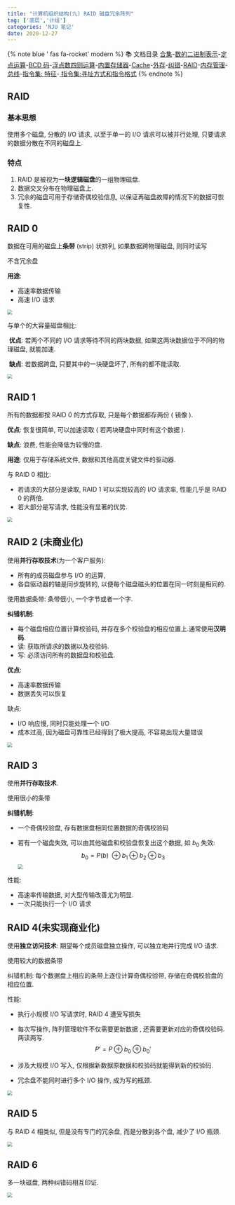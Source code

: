 ```yaml
---
title: "计算机组织结构(九) RAID 磁盘冗余阵列"
tag: ['底层','计组']
categories: 'NJU 笔记'
date: 2020-12-27
---
```


{% note blue ' fas fa-rocket' modern %}
📚 文档目录
<a href="/2020/12/27/计算机组织结构/COA_00">合集</a>-<a href="/2020/12/27/计算机组织结构/COA_01">数的二进制表示</a>-<a href="/2020/12/27/计算机组织结构/COA_02">定点运算</a>-<a href="/2020/12/27/计算机组织结构/COA_03">BCD 码</a>-<a href="/2020/12/27/计算机组织结构/COA_04">浮点数四则运算</a>-<a href="/2020/12/27/计算机组织结构/COA_05">内置存储器</a>-<a href="/2020/12/27/计算机组织结构/COA_06">Cache</a>-<a href="/2020/12/27/计算机组织结构/COA_07">外存</a>-<a href="/2020/12/27/计算机组织结构/COA_08">纠错</a>-<a href="/2020/12/27/计算机组织结构/COA_09">RAID</a>-<a href="/2020/12/27/计算机组织结构/COA_10">内存管理</a>-<a href="/2020/12/27/计算机组织结构/COA_11">总线</a>-<a href="/2020/12/27/计算机组织结构/COA_12">指令集: 特征</a>-<a href="/2020/12/27/计算机组织结构/COA_13"> 指令集:寻址方式和指令格式</a>
{% endnote %}

## RAID

### 基本思想

使用多个磁盘, 分散的 I/O 请求, 以至于单一的 I/O 请求可以被并行处理, 只要请求的数据分散在不同的磁盘上.

### 特点

1. RAID 是被视为**一块逻辑磁盘**的一组物理磁盘.
1. 数据交叉分布在物理磁盘上.
1. 冗余的磁盘可用于存储奇偶校验信息, 以保证再磁盘故障的情况下的数据可恢复性.

## RAID 0

数据在可用的磁盘上**条带** (strip) 状排列, 如果数据跨物理磁盘, 则同时读写

不含冗余盘

**用途**:

+ 高速率数据传输
+ 高速 I/O 请求

<img src="https://unpkg.zhimg.com/rikka-os@1.0.3/img/README.assets/5c640fb591dd2ac5f4fb02edd077ebdc49f6e700.jpg" style="zoom:67%;" />

与单个的大容量磁盘相比: 

​	**优点**: 若两个不同的 I/O 请求等待不同的两块数据, 如果这两块数据位于不同的物理磁盘, 就能加速.

​	**缺点**: 若数据跨盘, 只要其中的一块硬盘坏了, 所有的都不能读取.

<img src="https://unpkg.zhimg.com/rikka-os@1.0.3/img/README.assets/b1cdc3c889a42b58f7db4790cdaadd03a1480418.jpg" style="zoom:67%;" />

## RAID 1

所有的数据都按 RAID 0 的方式存取, 只是每个数据都存两份 ( 镜像 ).

**优点**: 恢复很简单, 可以加速读取 ( 若两块硬盘中同时有这个数据 ).

**缺点**: 浪费, 性能会降低为较慢的盘.

**用途**: 仅用于存储系统文件, 数据和其他高度关键文件的驱动器.

与 RAID 0 相比:

+ 若请求的大部分是读取, RAID 1 可以实现较高的 I/O 请求率, 性能几乎是 RAID 0 的两倍.
+ 若大部分是写请求, 性能没有显著的优势.

<img src="https://unpkg.zhimg.com/rikka-os@1.0.3/img/README.assets/cebac2dff8b13ac60b2d07856d55b1d8daee2029.jpg" style="zoom:67%;" />



## RAID 2 (未商业化)

使用**并行存取技术**(为一个客户服务):

+ 所有的成员磁盘参与 I/O 的运算,
+ 各自驱动器的轴是同步旋转的, 以便每个磁盘磁头的位置在同一时刻是相同的.

使用数据条带: 条带很小, 一个字节或者一个字.

**纠错机制**:

+ 每个磁盘相应位置计算校验码, 并存在多个校验盘的相应位置上.通常使用**汉明码**.
+ 读: 获取所请求的数据以及校验码.
+ 写: 必须访问所有的数据盘和校验盘.

**优点**: 

+ 高速率数据传输
+ 数据丢失可以恢复

缺点: 

+ I/O 响应慢,  同时只能处理一个 I/O
+ 成本过高, 因为磁盘可靠性已经得到了极大提高, 不容易出现大量错误

<img src="https://unpkg.zhimg.com/rikka-os@1.0.3/img/README.assets/25f37c6b45723246e13639184a33eda269778c1a.jpg" style="zoom:67%;" />



## RAID 3

使用**并行存取技术**.

使用很小的条带

**纠错机制**:

+ 一个奇偶校验盘, 存有数据盘相同位置数据的奇偶校验码

+ 若有一个磁盘失效, 可以由其他磁盘和校验盘恢复出这个数据, 如 $b_0$ 失效:
  $$
  b_0 = P(b)\ \oplus b_1 \oplus b_2 \oplus b_3
  $$
  <img src="https://unpkg.zhimg.com/rikka-os@1.0.3/img/README.assets/c14185b2896bf704dbdffd8eb15818f8a4ab3f5d.jpg" style="zoom:67%;" />

  

性能:

+ 高速率传输数据, 对大型传输改善尤为明显.
+ 一次只能执行一个 I/O 请求



## RAID 4(未实现商业化)

使用**独立访问技术**: 期望每个成员磁盘独立操作, 可以独立地并行完成 I/O 请求.

使用较大的数据条带

纠错机制: 每个数据盘上相应的条带上逐位计算奇偶校验带, 存储在奇偶校验盘的相应位置.

性能: 

+ 执行小规模 I/O 写请求时, RAID 4 遭受写损失

+ 每次写操作, 阵列管理软件不仅需要更新数据 , 还需要更新对应的奇偶校验码. 两读两写.
  $$
  P' = P \oplus b_0\oplus b_0'
  $$

+ 涉及大规模 I/O 写入, 仅根据新数据原数据和校验码就能得到新的校验码.

+ 冗余盘不能同时进行多个 I/O 操作, 成为写的瓶颈.

<img src="https://unpkg.zhimg.com/rikka-os@1.0.3/img/README.assets/82cb8a6c55db2048f293916b87988b3e9e419f7e.jpg" style="zoom:67%;" />

## RAID 5

与 RAID 4 相类似, 但是没有专门的冗余盘, 而是分散到各个盘, 减少了 I/O 瓶颈.

<img src="https://unpkg.zhimg.com/rikka-os@1.0.3/img/README.assets/baf3a2e585eaa2a9c04472f81049dc165ad591fc.jpg" style="zoom:67%;" />

## RAID 6

多一块磁盘, 两种纠错码相互印证.

<img src="https://unpkg.zhimg.com/rikka-os@1.0.3/img/README.assets/329222880f592d912c0168da0ee8dd5d85a0c895.jpg" style="zoom:67%;" />

